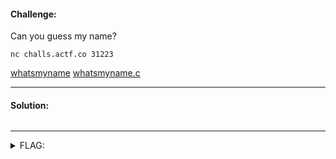 #### Challenge:

Can you guess my name?

`nc challs.actf.co 31223`

[whatsmyname](./whatsmyname ":ignore") [whatsmyname.c](./whatsmyname.c ":ignore")

---

#### Solution:

```bash
```

---

<details><summary>FLAG:</summary>

```
actf{i_c0uld_be_l0nely_with_y0u_a21f8611c74b}
```

</details>
<br/>
